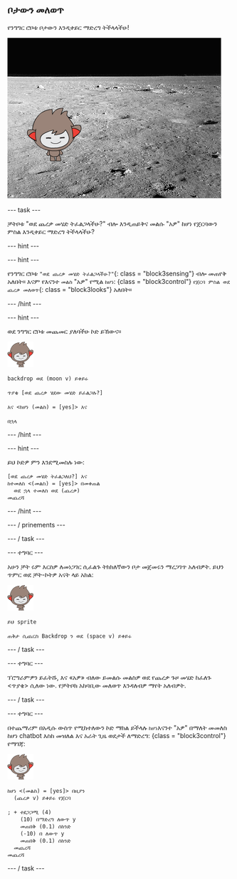 ## ቦታውን መለወጥ

የንግግር ሮቦቱ ቦታውን እንዲቀይር ማድረግ ትችላላችሁ!

![ተለዋጭን የጀርባ ምስል በመሞከር ላይ](images/chatbot-backdrop-moon.png)

\--- task \---

ቻትቦቱ "ወደ ጨረቃ መሄድ ትፈልጋላችሁ?" ብሎ እንዲጠይቅና መልሱ "አዎ" ከሆነ የጀርባውን ምስል እንዲቀይር ማድረግ ትችላላችሁ?

\--- hint \---

\--- hint \---

የንግግር ሮቦቱ `"ወደ ጨረቃ መሄድ ትፈልጋላችሁ?"`{: class = "block3sensing"} ብሎ መጠየቅ አለበት። እናም የእናንተ `መልስ` "አዎ" የሚል `ከሆነ`: {class = "block3control"} `የጀርባ ምስል ወደ ጨረቃ መለወጥ`{: class = "block3looks"} አለበት።

\--- /hint \---

\--- hint \---

ወደ ንግግር ሮቦቱ መጨመር ያለባችሁ ኮድ ይኸውና።

![nano sprite](images/nano-sprite.png)

```blocks3
backdrop ወደ (moon v) ይቀይሩ

ጥያቄ [ወደ ጨረቃ ሄደው መሄድ ይፈልጋሉ?]

እና <ከሆነ (መልስ) = [yes]> እና 

በኋላ
```

\--- /hint \---

\--- hint \---

ይህ ኮድዎ ምን እንደሚመስሉ ነው:

```blocks3
[ወደ ጨረቃ መሄድ ትፈልጋለህ?] እና
ከተመለስ <(መልስ) = [yes]> በመቀጠል 
  ወደ ኋላ ተመለስ ወደ (ጨረቃ)
መጨረሻ
```

\--- /hint \---

\--- / prinements \---

\--- / task \---

\--- ተግባር \---

አሁን ቻት ሩም እርስዎ ለመነጋገር ሲፈልጉ ትክክለኛውን ቦታ መጀመሩን ማረጋገጥ አለብዎት. ይህን ጥምር ወደ ቻት-ኮትዎ አናት ላይ አክል:

![nano sprite](images/nano-sprite.png)

```blocks3
ይህ sprite

ጠቅታ ሲጨርስ Backdrop ን ወደ (space v) ይቀይሩ
```

\--- / task \---

\--- ተግባር \---

ፕሮግራምዎን ይፈትሹ, እና «አዎ» ብለው ይመልሱ መልስዎ ወደ የጨረቃ ጉዞ መሄድ ከፈለጉ <ጥያቄ> ሲለው ነው. የቻትቦክ አከባቢው መለወጥ እንዳለብዎ ማየት አለብዎት.

\--- / task \---

\--- ተግባር \---

በተጨማሪም በአዲሱ ውስጥ የሚከተለውን ኮድ ማከል ይችላሉ `ከሆነ`እናንተ "አዎ" በማለት መመለስ ከሆነ chatbot እስከ መዝለል እና አራት ጊዜ ወደታች ለማድረግ: {class = "block3control"} የማገጃ:

![nano sprite](images/nano-sprite.png)

```blocks3
ከሆነ <(መልስ) = [yes]> በዚያን 
  (ጨረቃ v) ይቀይሩ የጀርባ

; + ተደጋጋሚ (4) 
    (10) በማድረግ ለውጥ y
    መጠበቅ (0.1) ሰከንድ
    (-10) በ ለውጥ y
    መጠበቅ (0.1) ሰከንድ
  መጨረሻ
መጨረሻ
```

\--- / task \---